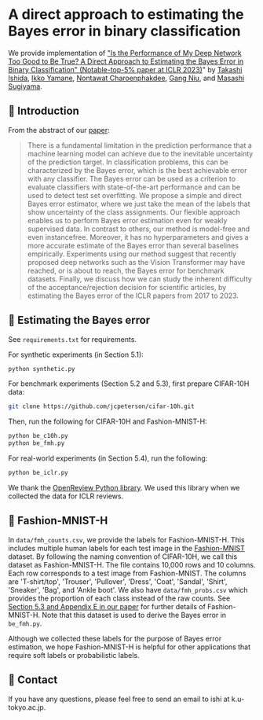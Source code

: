 # A direct approach to estimating the Bayes error in binary classification

We provide implementation of ["Is the Performance of My Deep Network Too Good to Be True? A Direct Approach to Estimating the Bayes Error in Binary Classification" (Notable-top-5% paper at ICLR 2023)](https://openreview.net/forum?id=FZdJQgy05rz)" by [Takashi Ishida](https://takashiishida.github.io), [Ikko Yamane](https://i-yamane.github.io), [Nontawat Charoenphakdee](https://nolfwin.github.io), [Gang Niu](https://niug1984.github.io/), and [Masashi Sugiyama](http://www.ms.k.u-tokyo.ac.jp/sugi/).

## 📗 Introduction

From the abstract of our [paper](https://openreview.net/forum?id=FZdJQgy05rz):

> There is a fundamental limitation in the prediction performance that a machine learning model can achieve due to the inevitable uncertainty of the prediction target. In classification problems, this can be characterized by the Bayes error, which is the best achievable error with any classifier. The Bayes error can be used as a criterion to evaluate classifiers with state-of-the-art performance and can be used to detect test set overfitting. We propose a simple and direct Bayes error estimator, where we just take the mean of the labels that show uncertainty of the class assignments. Our flexible approach enables us to perform Bayes error estimation even for weakly supervised data. In contrast to others, our method is model-free and even instancefree. Moreover, it has no hyperparameters and gives a more accurate estimate of the Bayes error than several baselines empirically. Experiments using our method suggest that recently proposed deep networks such as the Vision Transformer may have reached, or is about to reach, the Bayes error for benchmark datasets. Finally, we discuss how we can study the inherent difficulty of the acceptance/rejection decision for scientific articles, by estimating the Bayes error of the ICLR papers from 2017 to 2023.

## 🔬 Estimating the Bayes error

See `requirements.txt` for requirements.

For synthetic experiments (in Section 5.1):

```sh
python synthetic.py
```

For benchmark experiments (Section 5.2 and 5.3), first prepare CIFAR-10H data:

```sh
git clone https://github.com/jcpeterson/cifar-10h.git
```

Then, run the following for CIFAR-10H and Fashion-MNIST-H:

```sh
python be_c10h.py
python be_fmh.py
```

For real-world experiments (in Section 5.4), run the following:

```sh
python be_iclr.py
```

We thank the [OpenReview Python library](https://github.com/openreview/openreview-py).
We used this library when we collected the data for ICLR reviews.

## 👕 Fashion-MNIST-H

In `data/fmh_counts.csv`, we provide the labels for Fashion-MNIST-H.
This includes multiple human labels for each test image in the [Fashion-MNIST](https://arxiv.org/abs/1708.07747) dataset.
By following the naming convention of CIFAR-10H, we call this dataset as Fashion-MNIST-H.
The file contains 10,000 rows and 10 columns. Each row corresponds to a test image from Fashion-MNIST.
The columns are 'T-shirt/top', 'Trouser', 'Pullover', 'Dress', 'Coat', 'Sandal', 'Shirt', 'Sneaker', 'Bag', and 'Ankle boot'.
We also have `data/fmh_probs.csv` which provides the proportion of each class instead of the raw counts.
See [Section 5.3 and Appendix E in our paper](https://openreview.net/forum?id=FZdJQgy05rz) for further details of Fashion-MNIST-H.
Note that this dataset is used to derive the Bayes error in `be_fmh.py`.

Although we collected these labels for the purpose of Bayes error estimation, we hope Fashion-MNIST-H is helpful for other applications that require soft labels or probabilistic labels.

## 📮 Contact

If you have any questions, please feel free to send an email to ishi at k.u-tokyo.ac.jp.
